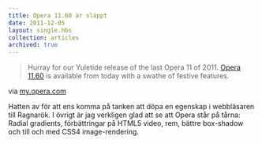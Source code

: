 ```yaml
---
title: Opera 11.60 är släppt
date: 2011-12-05
layout: single.hbs
collection: articles
archived: true
---
```

> Hurray for our Yuletide release of the last Opera 11 of 2011. [Opera
> 11.60](http://www.opera.com/browser/) is available from today with a
> swathe of festive features.

via
[my.opera.com](http://my.opera.com/ODIN/blog/2011/12/06/hello-opera-11-60)

Hatten av för att ens komma på tanken att döpa en egenskap i webbläsaren
till Ragnarök. I övrigt är jag verkligen glad att se att Opera står på
tårna: Radial gradients, förbättringar på HTML5 video, rem, bättre
box-shadow och till och med CSS4 image-rendering.